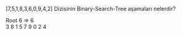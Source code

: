 [7,5,1,8,3,6,0,9,4,2] Dizisinin Binary-Search-Tree aşamaları nelerdir?


Root 6 =>
                        6       
                3                8
            1       5        7       9
         0    2    4        

